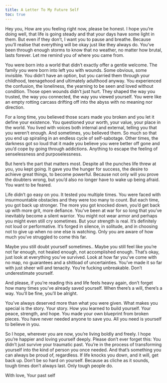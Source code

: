 ```yaml
---
title: A Letter To My Future Self
toc: true
---
```


Hey you, How are you feeling right now, please be honest. I hope you’re doing well, that life is going steady and that your days have some light in them. But even if they don’t, I want you to pause and breathe. Because you’ll realise that everything will be okay just like they always do. You’ve been through enough storms to know that no weather, no matter how brutal, lasts forever. Let me remind you of where you came from.

You were born into a world that didn’t exactly offer a gentle welcome. The family you were born into left you with wounds. Some obvious, some invisible. You didn’t have an option, but you carried them through your childhood, teenagehood and ultimately adulthood anyway. You experienced the confusion, the loneliness, the yearning to be seen and loved without condition. Those open wounds didn’t just hurt. They shaped the way you trusted, the way you connected, the way you viewed yourself. You were like an empty rotting carcass drifting off into the abyss with no meaning nor direction. 

For a long time, you believed those scars made you broken and you let it define your existence. You questioned your worth, your value, your place in the world. You lived with voices both internal and external, telling you that you weren’t enough. And sometimes, you believed them. So much so that you end up spiraling in an endless cycle of self-sabotage. Other times, the darkness got so loud that it made you believe you were better off gone and you’d cope by going through addictions. Anything to escape the feeling of senselessness and purposelessness. 

But here’s the part that matters most. Despite all the punches life threw at you, you kept going. It gave you the hunger for success, the desire to achieve great things, to become powerful. Because not only will you prove the doubters wrong, but you’d also no longer have to wake up being afraid. You want to be feared. 

Life didn’t go easy on you. It tested you multiple times. You were faced with insurmountable obstacles and they were too many to count. But each time, you got back up stronger. The more you got knocked down, you’d get back up with more grit, more defiance. You've been at war for so long that you’ve inevitably become a silent warrior. You might not wear armor and perhaps you might even still cry sometimes. But your strength is real. It’s definitely not loud or performative. It’s forged in silence, in solitude, and in choosing not to give up when no one else is watching. Only you are aware of how much you’ve struggled to come this far.

Maybe you still doubt yourself sometimes.. Maybe you still feel like you’re not far enough, not healed enough, not accomplished enough. That’s okay, just look at everything you’ve survived. Look at how far you've come with no map, no guarantees and a shitload of uncertainties. You’ve made it so far with just sheer will and tenacity. You’re fucking unbreakable. Don’t underestimate yourself.

And please, if you’re reading this and life feels heavy again, don’t forget how many times you’ve already saved yourself. When there’s a will, there’s a way. You’ll be fine, you’ll be alright.

You’ve always deserved more than what you were given. What makes you special is the story. Your story. How you learned to build yourself. Your peace, strength, and hope. You made your own blueprint from broken pieces. You have never needed anyone to save you. All you need is yourself to believe in you.

So I hope, wherever you are now, you’re living boldly and freely. I hope you’re happier and loving yourself deeply. Please don’t ever forget this: You didn’t just survive your traumatic past. You’re in the process of transforming yourself into the kind of person you once needed. And that’s something you can always be proud of, regardless. If life knocks you down, and it will, get back up. Don’t be so hard on yourself. Because as cliche as it sounds, tough times don’t always last. Only tough people do.

With love,
Your past self



